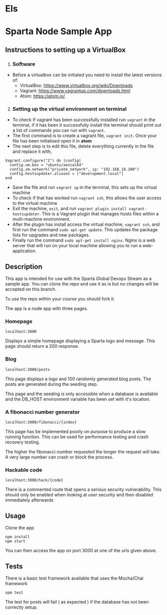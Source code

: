 # Els

# Sparta Node Sample App

## Instructions to setting up a VirtualBox

1. <h3> Software</h3>
  * Before a virtualbox can be initiated you need to install the latest versions of:
    * VirtualBox: https://www.virtualbox.org/wiki/Downloads
    * Vagrant: https://www.vagrantup.com/downloads.html
    * Atom: https://atom.io/
2. <h3>Setting up the virtual environment on terminal</h3>
  * To check if vagrant has been successfully installed run
    `vagrant`
    in the terminal, if it has been it successfully install the terminal should print out a list of commands you can run with `vagrant`.
  * The first command is to create a vagrant file, `vagrant init`. Once your file has been initialised open it in **atom**
  * The next step is to edit this file, delete everything currently in the file and replace it with,
  ```
  Vagrant.configure("2") do |config|
    config.vm.box = "ubuntu/xenial64"
    config.vm.network("private_network", ip: "192.168.10.100")
    config.hostsupdater.aliases = ["development.local"]
  end
  ```
  * Save the file and run `vagrant up` in the terminal, this sets up the virtual machine
  * To check if that has worked run `vagrant ssh`, this allows the user access to the virtual machine
  * Exit the machine, `exit`, and run `vagrant plugin install vagrant-hostsupdater`. This is a Vagrant plugin that manages hosts files within a multi-machine environment.
  * After the plugin has install access the virtual machine, `vagrant ssh`, and first run the command `sudo apt-get update`. This updates the package lists for upgrades and new packages.
  * Finally run the command `sudo apt-get install nginx`. Nginx is a web server that will run on your local machine allowing you to run a web-application.


## Description

This app is intended for use with the Sparta Global Devops Stream as a sample app. You can clone the repo and use it as is but no changes will be accepted on this branch.

To use the repo within your course you should fork it.

The app is a node app with three pages.

### Homepage

``localhost:3000``

Displays a simple homepage displaying a Sparta logo and message. This page should return a 200 response.

### Blog

``localhost:3000/posts``

This page displays a logo and 100 randomly generated blog posts. The posts are generated during the seeding step.

This page and the seeding is only accessible when a database is available and the DB_HOST environment variable has been set with it's location.

### A fibonacci number generator

``localhost:3000/fibonacci/{index}``

This page has be implemented poorly on purpose to produce a slow running function. This can be used for performance testing and crash recovery testing.

The higher the fibonacci number requested the longer the request will take. A very large number can crash or block the process.


### Hackable code

``localhost:3000/hack/{code}``

There is a commented route that opens a serious security vulnerability. This should only be enabled when looking at user security and then disabled immediately afterwards

## Usage

Clone the app

```
npm install
npm start
```

You can then access the app on port 3000 at one of the urls given above.

## Tests

There is a basic test framework available that uses the Mocha/Chai framework

```
npm test
```

The test for posts will fail ( as expected ) if the database has not been correctly setup.
